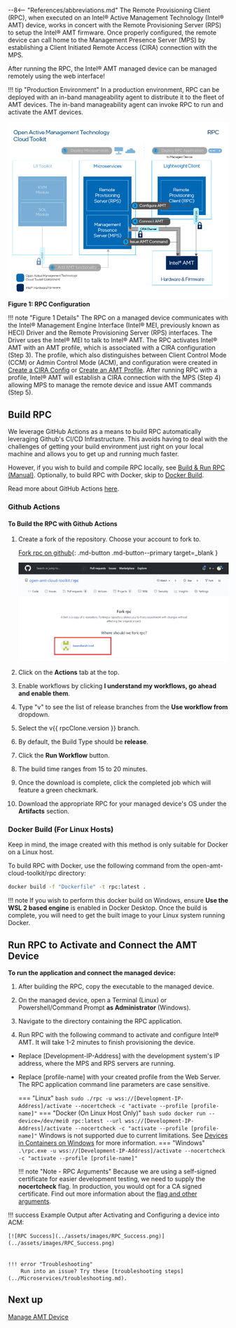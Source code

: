 --8<-- "References/abbreviations.md"
The Remote Provisioning Client (RPC), when executed on an Intel® Active Management Technology (Intel® AMT) device, works in concert with the Remote Provisioning Server (RPS) to setup the Intel® AMT firmware.  Once properly configured, the remote device can call home to the Management Presence Server (MPS) by establishing a Client Initiated Remote Access (CIRA) connection with the MPS.  

After running the RPC, the Intel® AMT managed device can be managed remotely using the web interface!

!!! tip "Production Environment"
        In a production environment, RPC can be deployed with an in-band manageability agent to distribute it to the fleet of AMT devices. The in-band manageability agent can invoke RPC to run and activate the AMT devices.

[![RPC](../assets/images/RPC_Overview.png)](../assets/images/RPC_Overview.png)
**Figure 1: RPC Configuration** 

!!! note "Figure 1 Details"
    The RPC on a managed device communicates with the Intel® Management Engine Interface (Intel® MEI, previously known as HECI) Driver and the Remote Provisioning Server (RPS) interfaces. The Driver uses the Intel® MEI to talk to Intel® AMT. The RPC activates Intel® AMT with an AMT profile, which is associated with a CIRA configuration (Step 3). The profile, which also distinguishes between Client Control Mode (CCM) or Admin Control Mode (ACM), and configuration were created in [Create a CIRA Config](../General/createCIRAConfig.md) or [Create an AMT Profile](../General/createProfileACM.md). After running RPC with a profile, Intel® AMT will establish a CIRA connection with the MPS (Step 4) allowing MPS to manage the remote device and issue AMT commands (Step 5).

## Build RPC

We leverage GitHub Actions as a means to build RPC automatically leveraging Github's CI/CD Infrastructure. This avoids having to deal with the challenges of getting your build environment just right on your local machine and allows you to get up and running much faster.

However, if you wish to build and compile RPC locally, see [Build & Run RPC (Manual)](../Microservices/RPC/buildRPC_Manual.md). Optionally, to build RPC with Docker, skip to [Docker Build](#docker-build).

Read more about GitHub Actions [here](https://github.blog/2019-08-08-github-actions-now-supports-ci-cd/#:~:text=GitHub%20Actions%20is%20an%20API,every%20step%20along%20the%20way.).

<!-- <img src="../../assets/animations/forkandbuild.gif" width="500"  /> -->

### Github Actions
#### To Build the RPC with Github Actions

1. Create a fork of the repository. Choose your account to fork to.

    [Fork rpc on github](https://github.com/open-amt-cloud-toolkit/rpc/fork){: .md-button .md-button--primary target=_blank }

    [![RPC Fork](../assets/images/RPC_Fork.png)](../assets/images/RPC_Fork.png)

2. Click on the **Actions** tab at the top.

3. Enable workflows by clicking **I understand my workflows, go ahead and enable them**.

4. Type "v" to see the list of release branches from the **Use workflow from** dropdown.

5. Select the v{{ rpcClone.version }} branch.

6. By default, the Build Type should be **release**.  

7. Click the **Run Workflow** button.

8. The build time ranges from 15 to 20 minutes.

9. Once the download is complete, click the completed job which will feature a green checkmark.

10. Download the appropriate RPC for your managed device's OS under the **Artifacts** section.


### Docker Build  (For Linux Hosts)

Keep in mind, the image created with this method is only suitable for Docker on a Linux host.

To build RPC with Docker, use the following command from the open-amt-cloud-toolkit/rpc directory:

``` bash
docker build -f "Dockerfile" -t rpc:latest .
```  

!!! note
    If you wish to perform this docker build on Windows, ensure **Use the WSL 2 based engine** is enabled in Docker Desktop.
    Once the build is complete, you will need to get the built image to your Linux system running Docker.



## Run RPC to Activate and Connect the AMT Device

**To run the application and connect the managed device:**

1. After building the RPC, copy the executable to the managed device.
   
2. On the managed device, open a Terminal (Linux) or Powershell/Command Prompt **as Administrator** (Windows).

3. Navigate to the directory containing the RPC application. 

4. Run RPC with the following command to activate and configure Intel® AMT. It will take 1-2 minutes to finish provisioning the device.

- Replace [Development-IP-Address] with the development system's IP address, where the MPS and RPS servers are running.
- Replace [profile-name] with your created profile from the Web Server. The RPC application command line parameters are case sensitive.

    === "Linux"
        ``` bash
        sudo ./rpc -u wss://[Development-IP-Address]/activate --nocertcheck -c "activate --profile [profile-name]"
        ```
    === "Docker (On Linux Host Only)"
        ``` bash
        sudo docker run --device=/dev/mei0 rpc:latest --url wss://[Development-IP-Address]/activate --nocertcheck -c "activate --profile [profile-name]"
        ```
        Windows is not supported due to current limitations. See [Devices in Containers on Windows](https://docs.microsoft.com/en-us/virtualization/windowscontainers/deploy-containers/hardware-devices-in-containers#hyper-v-isolated-linux-container-support) for more information.
    === "Windows"
        ```
        .\rpc.exe -u wss://[Development-IP-Address]/activate --nocertcheck -c "activate --profile [profile-name]"
        ```

    !!! note "Note - RPC Arguments"
        Because we are using a self-signed certificate for easier development testing, we need to supply the **nocertcheck** flag. In production, you would opt for a CA signed certificate. Find out more information about the [flag and other arguments](../Microservices/RPC/commandsRPC.md).


!!! success
    Example Output after Activating and Configuring a device into ACM:

    [![RPC Success](../assets/images/RPC_Success.png)](../assets/images/RPC_Success.png)


    !!! error "Troubleshooting"
        Run into an issue? Try these [troubleshooting steps](../Microservices/troubleshooting.md).
         

## Next up
[Manage AMT Device](../General/manageDevice.md)
